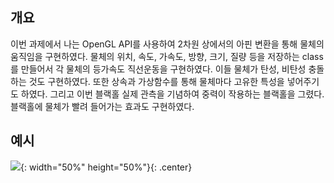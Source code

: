 ## 개요
이번 과제에서 나는 OpenGL API를 사용하여 2차원 상에서의 아핀 변환을 통해 물체의 움직임을 구현하였다. 물체의 위치, 속도, 가속도, 방향, 크기, 질량 등을 저장하는 class를 만들어서 각 물체의 등가속도 직선운동을 구현하였다. 이들 물체가 탄성, 비탄성 충돌하는 것도 구현하였다. 또한 상속과 가상함수를 통해 물체마다 고유한 특성을 넣어주기도 하였다. 그리고 이번 블랙홀 실제 관측을 기념하여 중력이 작용하는 블랙홀을 그렸다. 블랙홀에 물체가 빨려 들어가는 효과도 구현하였다.

## 예시
![](./HW1_S171667.gif){: width="50%" height="50%"}{: .center}
